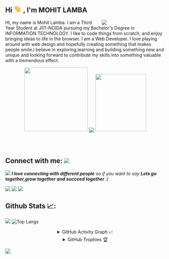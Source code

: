 <h2> Hi <img src="https://raw.githubusercontent.com/ABSphreak/ABSphreak/master/gifs/Hi.gif" width="25px"> , I'm MOHIT LAMBA</h2>

<img align='right' src='https://octodex.github.com/images/daftpunktocat-guy.gif' width='200"'>

Hi, my name is Mohit Lamba. I am a Third Year Student at JIIT-NOIDA pursuing my Bachelor's Degree in INFORMATION TECHNOLOGY. I like to code things from scratch, and enjoy bringing ideas to life in the browser. I am a Web Developer. I love playing around with web design and hopefully creating something that makes people smile.I believe in exploring,learning and building something new and unique and looking forward to contribute my skills into something valuable with a tremendous effect.





<p align="center">
  <a>
   <img height="200" width="200" src="https://octodex.github.com/images/Fintechtocat.png">
   <img align="center" src="https://github-readme-streak-stats.herokuapp.com?user=mohit200008&theme=highcontrast"/>
   <img height="180" width="160" src="https://octodex.github.com/images/inspectocat.jpg">
</p>

## Connect with me: <img src="https://user-images.githubusercontent.com/53649201/99296951-8ef68900-286d-11eb-9bf3-fdb6cf13b585.gif" height="32px" style="padding-top: 50px;">
<img src="https://media.giphy.com/media/1gWjDmsPvOA4NjXTbh/giphy.gif" width="60"> <em><b>I love connecting with different people</b> so if you want to say <b>Lets go together,grow together and succeed together</b> :)</em>

[<img src="https://img.icons8.com/bubbles/50/000000/linkedin.png"/>](https://www.linkedin.com/in/mohit-l-a75076108/)
[<img src="https://img.icons8.com/bubbles/50/000000/instagram-new.png"/>](https://www.instagram.com/mohit_200008)
[<img src="https://img.icons8.com/bubbles/50/000000/twitter.png"/>](https://twitter.com/mohitlamba12)
<br />

<summary><h2>Github Stats 📈:</h2></summary>

<img src="https://github-readme-stats.vercel.app/api?username=mohit200008&&show_icons=true&title_color=ff0066&icon_color=bb2acf&text_color=00ffff&bg_color=00001a"> ![Top Langs](https://github-readme-stats.vercel.app/api/top-langs/?username=mohit200008&title_color=ff0066&icon_color=bb2acf&text_color=00ffff&bg_color=00001a&layout=compact&hide=css)

<details align="center">
  <summary>GitHub Activity Graph 📈</summary>
<p align="center">
  <img src="https://activity-graph.herokuapp.com/graph?username=mohit200008&theme=xcode" />
</p>
</details>

<details align="center">
  <summary>GitHub Trophies 🏆</summary>
<p align="center">
  <a href="https://github.com/ryo-ma/github-profile-trophy" target="_blank">
    <img src="https://github-profile-trophy.vercel.app/?username=mohit200008&column=4&margin-w=5&margin-h=5&theme=darkhub"/>
  </a>
</p>
</details>

<p><code><img height="20" src="https://komarev.com/ghpvc/?username=mohit200008&color=blue"></code></p>

<!--   
 funfact: "I love coding+eating+repeating"
- 🔭 I’m currently working on Front End Web Development
- 🌱 I’m currently learning MERN stack
- 😄 Pronouns: He/His 
## Tech I'm familiar with...
<img height="80" src="https://skillsite.netlify.app/python.png"/> <img height="80" src="https://skillsite.netlify.app/C++.png"/> <img height="80"  src="https://skillsite.netlify.app/C.png"/> <img height="80" src="https://skillsite.netlify.app/Js.png" /> <img height="90" src="https://skillsite.netlify.app/react.png" />
<br />
-->
